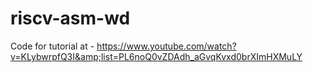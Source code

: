 # riscv-asm-wd
Code for tutorial at - https://www.youtube.com/watch?v=KLybwrpfQ3I&amp;list=PL6noQ0vZDAdh_aGvqKvxd0brXImHXMuLY
